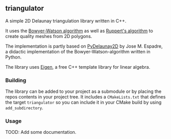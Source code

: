 ## triangulator

A simple 2D Delaunay triangulation library written in C++.

It uses the [Bowyer-Watson algorithm](https://en.wikipedia.org/wiki/Bowyer%E2%80%93Watson_algorithm) as well as [Ruppert's algorithm](https://en.wikipedia.org/wiki/Ruppert%27s_algorithm) to create quality meshes from 2D polygons.

The implementation is partly based on [PyDelaunay2D](https://github.com/jmespadero/pyDelaunay2D) by Jose M. Espadre, a didactic implementation of the Bowyer-Watson-algorithm written in Python.

The library uses [Eigen](http://eigen.tuxfamily.org/index.php?title=Main_Page), a free C++ template library for linear algebra.

### Building

The library can be added to your project as a submodule or by placing the repos contents in your project tree. It includes a `CMakeLists.txt` that defines the target `triangulator` so you can include it in your CMake build by using `add_subdirectory`.

### Usage

TOOD: Add some documentation.
